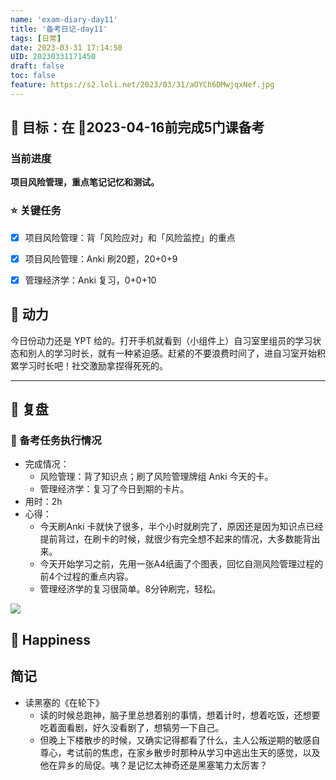 ```yaml
---
name: 'exam-diary-day11'
title: '备考日记-day11'
tags: [日常]
date: 2023-03-31 17:14:50
UID: 20230331171450
draft: false
toc: false
feature: https://s2.loli.net/2023/03/31/aOYCh6DMwjqxNef.jpg
---
```


## 🎯 目标：在 📅2023-04-16前完成5门课备考

### 当前进度

**项目风险管理，重点笔记记忆和测试。**

### ⭐️ 关键任务

- [x] 项目风险管理：背「风险应对」和「风险监控」的重点
- [x] 项目风险管理：Anki 刷20题，20+0+9
- [x] 管理经济学：Anki 复习，0+0+10


<!--more-->


## 🔋 动力

今日份动力还是 YPT 给的。打开手机就看到（小组件上）自习室里组员的学习状态和别人的学习时长，就有一种紧迫感。赶紧的不要浪费时间了，进自习室开始积累学习时长吧！社交激励拿捏得死死的。

---

## 🤔 复盘

### 💯 备考任务执行情况
- 完成情况：
	- 风险管理：背了知识点；刷了风险管理牌组 Anki 今天的卡。
	- 管理经济学：复习了今日到期的卡片。
- 用时：2h
- 心得：
	- 今天刷Anki 卡就快了很多，半个小时就刷完了，原因还是因为知识点已经提前背过，在刷卡的时候，就很少有完全想不起来的情况，大多数能背出来。
	- 今天开始学习之前，先用一张A4纸画了个图表，回忆自测风险管理过程的前4个过程的重点内容。
	- 管理经济学的复习很简单。8分钟刷完，轻松。

![](https://s2.loli.net/2023/03/31/sXVgEwFPrx58t37.png)

## 🎉 Happiness


## 简记
- 读黑塞的《在轮下》
	- 读的时候总跑神，脑子里总想着别的事情，想着计时，想着吃饭，还想要吃着面看剧，好久没看剧了，想犒劳一下自己。
	- 但晚上下楼散步的时候，又确实记得都看了什么，主人公叛逆期的敏感自尊心，考试前的焦虑，在家乡散步时那种从学习中逃出生天的感觉，以及他在异乡的局促。咦？是记忆太神奇还是黑塞笔力太厉害？